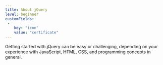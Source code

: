 ```yaml
---
title: About jQuery
level: beginner
customFields:
 -
    key: "icon"
    value: "certificate"
---
```


Getting started with jQuery can be easy or challenging, depending on
your experience with JavaScript, HTML, CSS, and programming concepts in general.
